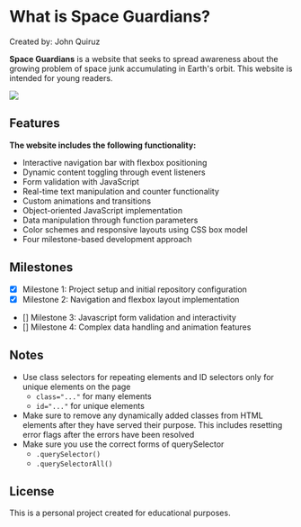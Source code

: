# What is Space Guardians?

Created by: John Quiruz

**Space Guardians** is a website that seeks to spread awareness about the growing problem of space junk accumulating in Earth's orbit. This website is intended for young readers.

<img src='https://imgur.com/a/pf32ypk' />

## Features

**The website includes the following functionality:**

* Interactive navigation bar with flexbox positioning
* Dynamic content toggling through event listeners
* Form validation with JavaScript
* Real-time text manipulation and counter functionality
* Custom animations and transitions
* Object-oriented JavaScript implementation
* Data manipulation through function parameters
* Color schemes and responsive layouts using CSS box model
* Four milestone-based development approach

## Milestones

* [x] Milestone 1: Project setup and initial repository configuration
* [x] Milestone 2: Navigation and flexbox layout implementation
* [] Milestone 3: Javascript form validation and interactivity
* [] Milestone 4: Complex data handling and animation features

## Notes

- Use class selectors for repeating elements and ID selectors only for unique elements on the page
  - `class="..."` for many elements
  - `id="..."` for unique elements
- Make sure to remove any dynamically added classes from HTML elements after they
  have served their purpose. This includes resetting error flags after the errors have
  been resolved
- Make sure you use the correct forms of querySelector
  - `.querySelector()`
  - `.querySelectorAll()`

## License
This is a personal project created for educational purposes.
